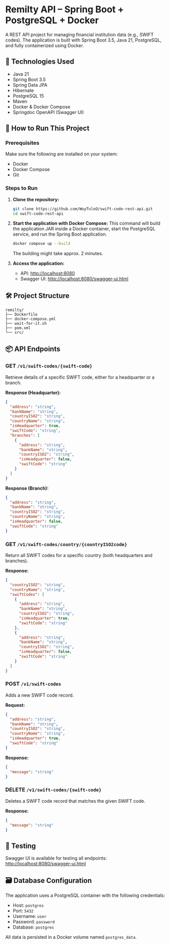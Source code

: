 # Remilty API – Spring Boot + PostgreSQL + Docker

A REST API project for managing financial institution data (e.g., SWIFT codes). The application is built with Spring Boot 3.5, Java 21, PostgreSQL, and fully containerized using Docker.

## 🧱 Technologies Used

* Java 21
* Spring Boot 3.5
* Spring Data JPA
* Hibernate
* PostgreSQL 15
* Maven
* Docker & Docker Compose
* Springdoc OpenAPI (Swagger UI)

## 🚀 How to Run This Project

### Prerequisites

Make sure the following are installed on your system:

* Docker
* Docker Compose
* Git

### Steps to Run

1. **Clone the repository:**

   ```bash
   git clone https://github.com/WoyTuloO/swift-code-rest-api.git
   cd swift-code-rest-api
   ```

2. **Start the application with Docker Compose:**
   This command will build the application JAR inside a Docker container, start the PostgreSQL service, and run the Spring Boot application.

   ```bash
   docker compose up --build
   ```
   The building might take approx. 2 minutes.
3. **Access the application:**

    * API: [http://localhost:8080](http://localhost:8080)
    * Swagger UI: [http://localhost:8080/swagger-ui.html](http://localhost:8080/swagger-ui.html)

## 🛠 Project Structure

```
remilty/
├── Dockerfile
├── docker-compose.yml
├── wait-for-it.sh
├── pom.xml
└── src/
```

## 📦 API Endpoints

### GET `/v1/swift-codes/{swift-code}`

Retrieve details of a specific SWIFT code, either for a headquarter or a branch.

**Response (Headquarter):**

```json
{
  "address": "string",
  "bankName": "string",
  "countryISO2": "string",
  "countryName": "string",
  "isHeadquarter": true,
  "swiftCode": "string",
  "branches": [
    {
      "address": "string",
      "bankName": "string",
      "countryISO2": "string",
      "isHeadquarter": false,
      "swiftCode": "string"
    }
  ]
}
```

**Response (Branch):**

```json
{
  "address": "string",
  "bankName": "string",
  "countryISO2": "string",
  "countryName": "string",
  "isHeadquarter": false,
  "swiftCode": "string"
}
```

### GET `/v1/swift-codes/country/{countryISO2code}`

Return all SWIFT codes for a specific country (both headquarters and branches).

**Response:**

```json
{
  "countryISO2": "string",
  "countryName": "string",
  "swiftCodes": [
    {
      "address": "string",
      "bankName": "string",
      "countryISO2": "string",
      "isHeadquarter": true,
      "swiftCode": "string"
    },
    {
      "address": "string",
      "bankName": "string",
      "countryISO2": "string",
      "isHeadquarter": false,
      "swiftCode": "string"
    }
  ]
}
```

### POST `/v1/swift-codes`

Adds a new SWIFT code record.

**Request:**

```json
{
  "address": "string",
  "bankName": "string",
  "countryISO2": "string",
  "countryName": "string",
  "isHeadquarter": true,
  "swiftCode": "string"
}
```

**Response:**

```json
{
  "message": "string"
}
```

### DELETE `/v1/swift-codes/{swift-code}`

Deletes a SWIFT code record that matches the given SWIFT code.

**Response:**

```json
{
  "message": "string"
}
```

## 🧪 Testing

Swagger UI is available for testing all endpoints:
[http://localhost:8080/swagger-ui.html](http://localhost:8080/swagger-ui.html)

## 🗃️ Database Configuration

The application uses a PostgreSQL container with the following credentials:

* Host: `postgres`
* Port: `5432`
* Username: `user`
* Password: `password`
* Database: `postgres`

All data is persisted in a Docker volume named `postgres_data`.
